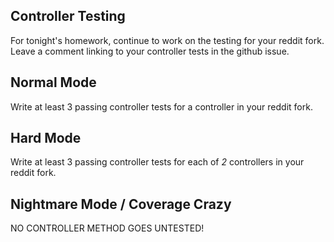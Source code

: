## Controller Testing

For tonight's homework, continue to work on the testing for your reddit fork.
Leave a comment linking to your controller tests in the github issue.

## Normal Mode

Write at least 3 passing controller tests for a controller in your reddit fork.

## Hard Mode

Write at least 3 passing controller tests for each of *2* controllers in your reddit fork.

## Nightmare Mode / Coverage Crazy

NO CONTROLLER METHOD GOES UNTESTED!
